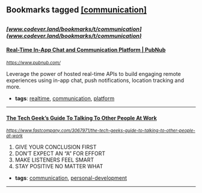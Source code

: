 ## Bookmarks tagged [[communication]](https://www.codever.land/search?q=[communication])

_<sup><sup>[www.codever.land/bookmarks/t/communication](www.codever.land/bookmarks/t/communication)</sup></sup>_
---
#### [Real-Time In-App Chat and Communication Platform | PubNub](https://www.pubnub.com/)
_<sup>https://www.pubnub.com/</sup>_

Leverage the power of hosted real-time APIs to build engaging remote experiences using in-app chat, push notifications, location tracking and more.
* **tags**: [realtime](../tagged/realtime.md), [communication](../tagged/communication.md), [platform](../tagged/platform.md)
---
#### [The Tech Geek’s Guide To Talking To Other People At Work](https://www.fastcompany.com/3067971/the-tech-geeks-guide-to-talking-to-other-people-at-work)
_<sup>https://www.fastcompany.com/3067971/the-tech-geeks-guide-to-talking-to-other-people-at-work</sup>_

1. GIVE YOUR CONCLUSION FIRST
2. DON’T EXPECT AN “A” FOR EFFORT
3. MAKE LISTENERS FEEL SMART
4. STAY POSITIVE NO MATTER WHAT
* **tags**: [communication](../tagged/communication.md), [personal-development](../tagged/personal-development.md)
---
